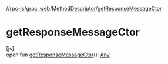 //[rpc-js](../../../index.md)/[grpc_web](../index.md)/[MethodDescriptor](index.md)/[getResponseMessageCtor](get-response-message-ctor.md)

# getResponseMessageCtor

[js]\
open fun [getResponseMessageCtor](get-response-message-ctor.md)(): [Any](https://kotlinlang.org/api/latest/jvm/stdlib/kotlin/-any/index.html)
